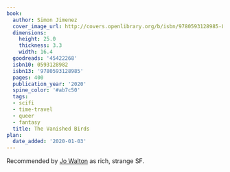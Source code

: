 ```yaml
---
book:
  author: Simon Jimenez
  cover_image_url: http://covers.openlibrary.org/b/isbn/9780593128985-L.jpg
  dimensions:
    height: 25.0
    thickness: 3.3
    width: 16.4
  goodreads: '45422268'
  isbn10: 0593128982
  isbn13: '9780593128985'
  pages: 400
  publication_year: '2020'
  spine_color: '#ab7c50'
  tags:
  - scifi
  - time-travel
  - queer
  - fantasy
  title: The Vanished Birds
plan:
  date_added: '2020-01-03'
---
```


Recommended by [Jo Walton](https://www.tor.com/2020/01/03/jo-waltons-reading-list-december-2019/) as rich, strange SF.
